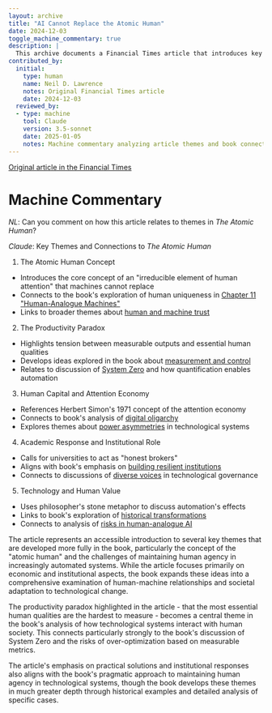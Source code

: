 ```yaml
---
layout: archive
title: "AI Cannot Replace the Atomic Human"
date: 2024-12-03
toggle_machine_commentary: true
description: |
  This archive documents a Financial Times article that introduces key concepts from The Atomic Human, particularly focusing on the irreducible human elements that resist automation and the productivity paradox in measuring human capital.
contributed_by:
  initial:
    type: human
    name: Neil D. Lawrence
    notes: Original Financial Times article
    date: 2024-12-03
  reviewed_by:
  - type: machine
    tool: Claude
    version: 3.5-sonnet
    date: 2025-01-05
    notes: Machine commentary analyzing article themes and book connections
---
```


[Original article in the Financial Times](https://www.ft.com/content/6ac0ad1b-29b4-4f43-a4ce-be209649c316)

<div class="machine-commentary" markdown="1">

# Machine Commentary

*NL*: Can you comment on how this article relates to themes in *The Atomic Human*?

*Claude*: Key Themes and Connections to *The Atomic Human*

1. The Atomic Human Concept
- Introduces the core concept of an "irreducible element of human attention" that machines cannot replace
- Connects to the book's exploration of human uniqueness in [Chapter 11 "Human-Analogue Machines"](/chapters/11-human-analogue-machines/)
- Links to broader themes about [human and machine trust](/themes/human-and-machine-trust/)

2. The Productivity Paradox
- Highlights tension between measurable outputs and essential human qualities
- Develops ideas explored in the book about [measurement and control](/themes/surveillance-and-power/)
- Relates to discussion of [System Zero](/themes/system-zero/) and how quantification enables automation

3. Human Capital and Attention Economy
- References Herbert Simon's 1971 concept of the attention economy
- Connects to book's analysis of [digital oligarchy](/themes/digital-oligarchy/)
- Explores themes about [power asymmetries](/themes/power-asymmetries/) in technological systems

4. Academic Response and Institutional Role
- Calls for universities to act as "honest brokers"
- Aligns with book's emphasis on [building resilient institutions](/themes/building-resilient-institutions/)
- Connects to discussions of [diverse voices](/themes/diverse-voices/) in technological governance

5. Technology and Human Value
- Uses philosopher's stone metaphor to discuss automation's effects
- Links to book's exploration of [historical transformations](/themes/historical-transformations/)
- Connects to analysis of [risks in human-analogue AI](/themes/risks-in-human-analogue-ai/)

The article represents an accessible introduction to several key themes that are developed more fully in the book, particularly the concept of the "atomic human" and the challenges of maintaining human agency in increasingly automated systems. While the article focuses primarily on economic and institutional aspects, the book expands these ideas into a comprehensive examination of human-machine relationships and societal adaptation to technological change.

The productivity paradox highlighted in the article - that the most essential human qualities are the hardest to measure - becomes a central theme in the book's analysis of how technological systems interact with human society. This connects particularly strongly to the book's discussion of System Zero and the risks of over-optimization based on measurable metrics.

The article's emphasis on practical solutions and institutional responses also aligns with the book's pragmatic approach to maintaining human agency in technological systems, though the book develops these themes in much greater depth through historical examples and detailed analysis of specific cases.

</div> 